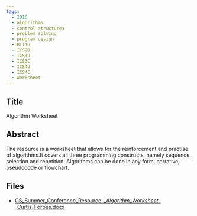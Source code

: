 ```yaml
---
tags:
  - 2016
  - algorithms
  - control structures
  - problem solving
  - program design
  - BTT1O
  - ICS2O
  - ICS3U
  - ICS3C
  - ICS4U
  - ICS4C
  - Worksheet
---
```

    
## Title

Algorithm Worksheet

## Abstract

The  resource is a worksheet that allows for the reinforcement and practise of algorithms.It covers all three programming constructs, namely sequence, selection and repetition.  Algorithms can be done in any form, narrative, pseudocode or flowchart.

## Files

- [CS_Summer_Conference_Resource-__Algorithm_Worksheet_-_Curtis_Forbes.docx](resources/2016/Curtis_Forbes/CS_Summer_Conference_Resource-__Algorithm_Worksheet_-_Curtis_Forbes.docx)
